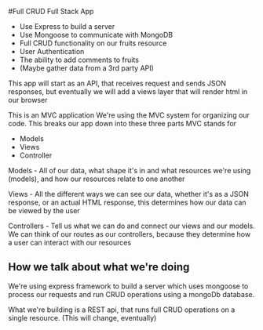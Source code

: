 #Full CRUD Full Stack App

- Use Express to build a server
- Use Mongoose to communicate with MongoDB 
- Full CRUD functionality on our fruits resource
- User Authentication
- The ability to add comments to fruits
- (Maybe gather data from a 3rd party API)

This app will start as an API, that receives request and sends
JSON responses, but eventually we will add a views layer
that will render html in our browser

This is an MVC application
We're using the MVC system for organizing our code.
This breaks our app down into these three parts
MVC stands for 
- Models
- Views
- Controller

Models - All of our data, what shape it's in and what resources we're using (models), and how our resources relate to one another

Views - All the different ways we can see our data, whether it's as a JSON response, or an actual HTML response, this determines how our data can be viewed by the user

Controllers - Tell us what we can do and connect our views and our models.
We can think of our routes as our controllers, because they determine how a user can interact with our resources


## How we talk about what we're doing

We're using express framework to build a server which uses mongoose to process our requests and run CRUD operations using a mongoDb database.

What we're building is a REST api, that runs full CRUD operations on a single resource. (This will change, eventually)